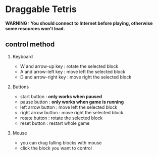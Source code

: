 # Draggable Tetris

**WARNING : You should connect to Internet before playing, otherwise some resources won't load.**

## control method

1. Keyboard

   - W and arrow-up key : rotate the selected block
   - A and arrow-left key : move left the selected block
   - D and arrow-right key : move right the selected block

2. Buttons

   - start button : **only works when paused**
   - pause button : **only works when game is running**
   - left arrow button : move left the selected block
   - right arrow button : move right the selected block
   - rotate button : rotate the selected block
   - reset button : restart whole game

3. Mouse

    - you can drag falling blocks with mouse
    - click the block you want to control

